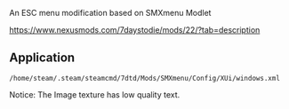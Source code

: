An ESC menu modification based on SMXmenu Modlet

https://www.nexusmods.com/7daystodie/mods/22/?tab=description

## Application
`/home/steam/.steam/steamcmd/7dtd/Mods/SMXmenu/Config/XUi/windows.xml`

Notice: The Image texture has low quality text.
